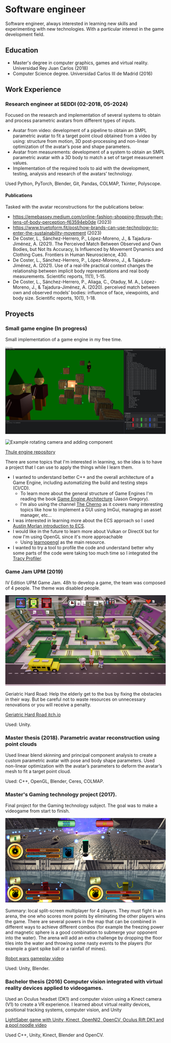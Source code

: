 # Software engineer

Software engineer, always interested in learning new skills and experimenting with new technologies. With a particular interest in the game development field.

## Education

- Master's degree in computer graphics, games and virtual reality. Universidad Rey Juan Carlos (2018)
- Computer Science degree. Universidad Carlos III de Madrid (2016)

## Work Experience 

### Research engineer at SEDDI (02-2018, 05-2024)

Focused on the research and implementation of several systems to obtain and process parametric avatars from different types of inputs.

- Avatar from video: development of a pipeline to obtain an SMPL parametric avatar to fit a target point cloud obtained from a video by using: structure from motion, 3D post-processing and non-linear optimization of the avatar’s pose and shape parameters.
- Avatar from measurements: development of a system to obtain an SMPL parametric avatar with a 3D body to match a set of target measurement values.
- Implementation of the required tools to aid with the development, testing, analysis and research of the avatars’ technology.

Used Python, PyTorch, Blender, Git, Pandas, COLMAP, Tkinter, Polyscope.

#### Publications 

Tasked with the avatar reconstructions for the publications below:
- https://emebassey.medium.com/online-fashion-shopping-through-the-lens-of-body-perception-f63594eb0de (2023)
- https://www.truetoform.fit/post/how-brands-can-use-technology-to-enter-the-sustainability-movement (2023)
- De Coster, L., Sánchez-Herrero, P., López-Moreno, J., & Tajadura-Jiménez, A. (2021). The Perceived Match Between Observed and Own Bodies, but Not Its Accuracy, Is Influenced by Movement Dynamics and Clothing Cues. Frontiers in Human Neuroscience, 430.
- De Coster, L., Sánchez-Herrero, P., López-Moreno, J., & Tajadura-Jiménez, A. (2021). Use of a real-life practical context changes the relationship between implicit body representations and real body measurements. Scientific reports, 11(1), 1-15.
- De Coster, L., Sánchez-Herrero, P., Aliaga, C., Otaduy, M. A., López-Moreno, J., & Tajadura-Jiménez, A. (2020). perceived match between own and observed models’ bodies: influence of face, viewpoints, and body size. Scientific reports, 10(1), 1-18.

## Proyects
### Small game engine (In progress)

Small implementation of a game engine in my free time. 

!["Default scene example"](assets/exampleTestScene_thule_engine.jpg)

![Example rotating camera and adding component](assets/example_camera_rotation_and_adding_a_component.gif)

[Thule engine repository](https://gitlab.com/pablosherrerog/thule_engine)

There are some topics that I'm interested in learning, so the idea is to have a project that I can use to apply the things while I learn them. 
- I wanted to understand better C++ and the overall architecture of a Game Engine, including automatizing the build and testing steps (CI/CD).
    - To learn more about the general structure of Game Engines I'm reading the book [Game Engine Architecture](https://www.gameenginebook.com/) (Jason Gregory).
    - I'm also using the channel [The Cherno](https://www.youtube.com/@TheCherno) as it covers many interesting topics like how to implement a GUI using ImGui, managing an asset manager, etc...
- I was interested in learning more about the ECS approach so I used [Austin Morlan introduction to ECS](https://austinmorlan.com/posts/entity_component_system/#demo).
- I would like in the future to learn more about Vulkan or DirectX but for now I'm using OpenGL since it's more approachable
  - Using [learnopengl](https://learnopengl.com/) as the main resource.
- I wanted to try a tool to profile the code and understand better why some parts of the code were taking too much time so I integrated the [Tracy Profiler](https://github.com/wolfpld/tracy). 

### Game Jam UPM (2019)

IV Edition UPM Game Jam. 48h to develop a game, the team was composed of 4 people. The theme was disabled people. 

!["2019 Game Jam"](assets/upm2019gamejam_geriatric_road.png)

Geriatric Hard Road: Help the elderly get to the bus by fixing the obstacles in their way. But be careful not to waste resources on unnecessary renovations or you will receive a penalty.

[Geriatric Hard Road itch.io](https://irx99.itch.io/geriatric-hard-road)

Used: Unity.

### Master thesis (2018). Parametric avatar reconstruction using point clouds

Used linear blend skinning and principal component analysis to create a custom parametric avatar with pose and body shape parameters. Used non-linear optimization with the avatar’s parameters to deform the avatar’s mesh to fit a target point cloud.

Used: C++, OpenGL, Blender, Ceres, COLMAP.

### Master's Gaming technology project (2017).

Final project for the Gaming technology subject. The goal was to make a videogame from start to finish.

![Robot wars gameplay 1](assets/Juego_1_03_07_17.PNG)

Summary: local split-screen multiplayer for 4 players. They must fight in an arena, the one who scores more points by eliminating the other players wins the game. There are several powers in the map that can be combined in different ways to achieve different combos (for example the freezing power and magnetic sphere is a good combination to submerge your opponent into the water). The arena will add an extra challenge by dropping the floor tiles into the water and throwing some nasty events to the players (for example a giant spike ball or a rainfall of mines).

[Robot wars gameplay video](https://youtu.be/F05E09HXF68)

Used: Unity, Blender.

### Bachelor thesis (2016) Computer vision integrated with virtual reality devices applied to videogames. 

Used an Oculus headset (DK1) and computer vision using a Kinect camera (V1) to create a VR experience. I learned about virtual reality devices, positional tracking systems, computer vision, and Unity

[LightSaber game with Unity, Kinect, OpenNI2, OpenCV, Oculus Rift DK1 and a pool noodle video](https://www.youtube.com/watch?v=pCz_zCBTLQw)

Used C++, Unity, Kinect, Blender and OpenCV.
